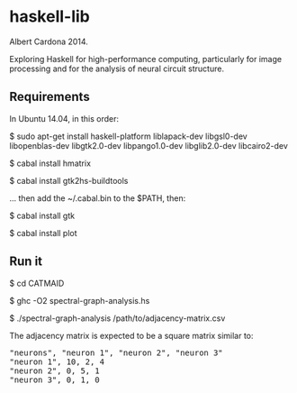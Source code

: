 haskell-lib
===========

Albert Cardona 2014.

Exploring Haskell for high-performance computing, particularly for image processing and for the analysis of neural circuit structure.


Requirements
-------

In Ubuntu 14.04, in this order:

$ sudo apt-get install haskell-platform liblapack-dev libgsl0-dev libopenblas-dev libgtk2.0-dev libpango1.0-dev libglib2.0-dev libcairo2-dev

$ cabal install hmatrix

$ cabal install gtk2hs-buildtools

... then add the ~/.cabal.bin to the $PATH, then:

$ cabal install gtk

$ cabal install plot


Run it
------

$ cd CATMAID

$ ghc -O2 spectral-graph-analysis.hs

$ ./spectral-graph-analysis /path/to/adjacency-matrix.csv


The adjacency matrix is expected to be a square matrix similar to:

<pre>
"neurons", "neuron 1", "neuron 2", "neuron 3"
"neuron 1", 10, 2, 4
"neuron 2", 0, 5, 1
"neuron 3", 0, 1, 0
</pre>
